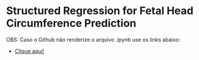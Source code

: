 # Structured Regression for Fetal Head Circumference Prediction

OBS: Caso o Github não renderize o arquivo .ipynb use os links abaixo:

- <a href="https://nbviewer.org/github/Julio-M39/09-Structured_Regression_for_Fetal_Head_Circumference_Prediction/blob/main/Regress%C3%A3o%20Estruturada%20Para%20Previs%C3%A3o%20de%20Circunfer%C3%AAncia%20da%20Cabe%C3%A7a%20de%20Fetos.ipynb">Clique aqui!</a> 
